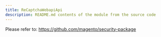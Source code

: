 ```yaml
---
title: ReCaptchaWebapiApi
description: README.md contents of the module from the source code
---
```


Please refer to: https://github.com/magento/security-package